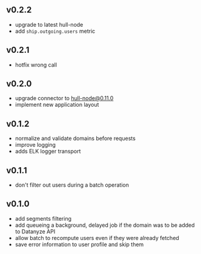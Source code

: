 ## v0.2.2
- upgrade to latest hull-node
- add `ship.outgoing.users` metric

## v0.2.1
- hotfix wrong call

## v0.2.0
- upgrade connector to hull-node@0.11.0
- implement new application layout

## v0.1.2
- normalize and validate domains before requests
- improve logging
- adds ELK logger transport

## v0.1.1
- don't filter out users during a batch operation

## v0.1.0
- add segments filtering
- add queueing a background, delayed job if the domain was to be added to Datanyze API
- allow batch to recompute users even if they were already fetched
- save error information to user profile and skip them

